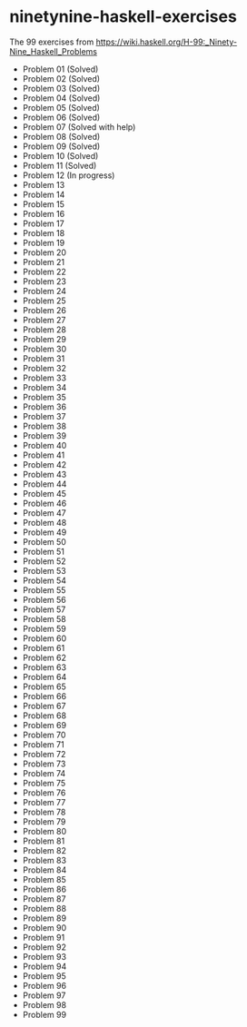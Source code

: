 # ninetynine-haskell-exercises
The 99 exercises from https://wiki.haskell.org/H-99:_Ninety-Nine_Haskell_Problems
 
* Problem 01 (Solved)
* Problem 02 (Solved)
* Problem 03 (Solved)
* Problem 04 (Solved)
* Problem 05 (Solved)
* Problem 06 (Solved)
* Problem 07 (Solved with help)
* Problem 08 (Solved)
* Problem 09 (Solved)
* Problem 10 (Solved)
* Problem 11 (Solved)
* Problem 12 (In progress)
* Problem 13
* Problem 14
* Problem 15
* Problem 16
* Problem 17
* Problem 18
* Problem 19
* Problem 20
* Problem 21
* Problem 22
* Problem 23
* Problem 24
* Problem 25
* Problem 26
* Problem 27
* Problem 28
* Problem 29
* Problem 30
* Problem 31
* Problem 32
* Problem 33
* Problem 34
* Problem 35
* Problem 36
* Problem 37
* Problem 38
* Problem 39
* Problem 40
* Problem 41
* Problem 42
* Problem 43
* Problem 44
* Problem 45
* Problem 46
* Problem 47
* Problem 48
* Problem 49
* Problem 50
* Problem 51
* Problem 52
* Problem 53
* Problem 54
* Problem 55
* Problem 56
* Problem 57
* Problem 58
* Problem 59
* Problem 60
* Problem 61
* Problem 62
* Problem 63
* Problem 64
* Problem 65
* Problem 66
* Problem 67
* Problem 68
* Problem 69
* Problem 70
* Problem 71
* Problem 72
* Problem 73
* Problem 74
* Problem 75
* Problem 76
* Problem 77
* Problem 78
* Problem 79
* Problem 80
* Problem 81
* Problem 82
* Problem 83
* Problem 84
* Problem 85
* Problem 86
* Problem 87
* Problem 88
* Problem 89
* Problem 90
* Problem 91
* Problem 92
* Problem 93
* Problem 94
* Problem 95
* Problem 96
* Problem 97
* Problem 98
* Problem 99